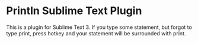# Println Sublime Text Plugin
This is a plugin for Sublime Text 3.
If you type some statement, but forgot to type print, press hotkey and your statement will be surrounded with print.
